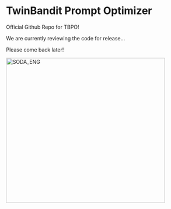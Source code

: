 # TwinBandit Prompt Optimizer
Official Github Repo for TBPO!

We are currently reviewing the code for release... 

Please come back later!

<a href="http://agilesoda.ai/" target="_blank" rel="noopener noreferrer">
  <img width="435" height="396" alt="SODA_ENG" src="https://github.com/user-attachments/assets/71fee4c3-ec31-4460-8298-489b70cfbab5" />
</a>

